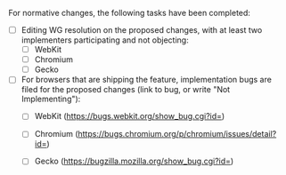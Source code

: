 <!-- Please fill in the sections below when making normative changes. Feel free to remove the sections when only making non-normative changes. -->

For normative changes, the following tasks have been completed:
 * [ ] Editing WG resolution on the proposed changes, with at least two implementers participating and not objecting:
   * [ ] WebKit
   * [ ] Chromium
   * [ ] Gecko

 * [ ] For browsers that are shipping the feature, implementation bugs are filed for the proposed changes (link to bug, or write "Not Implementing"):
   * [ ] WebKit (https://bugs.webkit.org/show_bug.cgi?id=)
   * [ ] Chromium (https://bugs.chromium.org/p/chromium/issues/detail?id=)
   * [ ] Gecko (https://bugzilla.mozilla.org/show_bug.cgi?id=)
 
